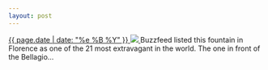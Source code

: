 ```yaml
---
layout: post
---
```


<p>
  <a href="/362">
    <time>{{ page.date | date: "%e %B %Y" }}</time>
    <img src="https://s3.amazonaws.com/life.aaronjgreenberg.com/362.jpg">
  </a>
  Buzzfeed listed this fountain in Florence as one of the 21 most extravagant in the world. The one in front of the Bellagio...
</p>
